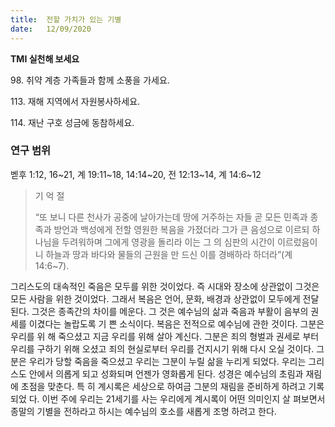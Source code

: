 ```yaml
---
title:  전할 가치가 있는 기별
date:   12/09/2020
---
```


**TMI 실천해 보세요**

98\. 취약 계층 가족들과 함께 소풍을 가세요.

113\.  재해 지역에서 자원봉사하세요.

114\.  재난 구호 성금에 동참하세요.

### 연구 범위
벧후 1:12, 16~21, 계 19:11~18, 14:14~20, 전 12:13~14, 계 14:6~12

> <p>기 억 절</p>
> “또 보니 다른 천사가 공중에 날아가는데 땅에 거주하는 자들 곧 모든 민족과 종족과 방언과 백성에게 전할 영원한 복음을 가졌더라 그가 큰 음성으로 이르되 하나님을 두려워하며 그에게 영광을 돌리라 이는 그 의 심판의 시간이 이르렀음이니 하늘과 땅과 바다와 물들의 근원을 만 드신 이를 경배하라 하더라”(계 14:6~7).

그리스도의 대속적인 죽음은 모두를 위한 것이었다. 즉 시대와 장소에 상관없이 그것은 모든 사람을 위한 것이었다. 그래서 복음은 언어, 문화, 배경과 상관없이 모두에게 전달된다. 그것은 종족간의 차이를 메운다. 그 것은 예수님의 삶과 죽음과 부활이 음부의 권세를 이겼다는 놀랍도록 기 쁜 소식이다. 복음은 전적으로 예수님에 관한 것이다. 그분은 우리를 위 해 죽으셨고 지금 우리를 위해 살아 계신다. 그분은 죄의 형벌과 권세로 부터 우리를 구하기 위해 오셨고 죄의 현실로부터 우리를 건지시기 위해 다시 오실 것이다. 그분은 우리가 당할 죽음을 죽으셨고 우리는 그분이 누릴 삶을 누리게 되었다. 우리는 그리스도 안에서 의롭게 되고 성화되며 언젠가 영화롭게 된다. 성경은 예수님의 초림과 재림에 초점을 맞춘다. 특 히 계시록은 세상으로 하여금 그분의 재림을 준비하게 하려고 기록되었 다. 이번 주에 우리는 21세기를 사는 우리에게 계시록이 어떤 의미인지 살 펴보면서 종말의 기별을 전하라고 하시는 예수님의 호소를 새롭게 조명 하려고 한다.